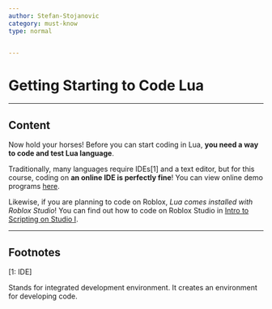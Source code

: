 ```yaml
---
author: Stefan-Stojanovic
category: must-know
type: normal


---
```


# Getting Starting to Code Lua

---
## Content

Now hold your horses! Before you can start coding in Lua, **you need a way to code and test Lua language**.

Traditionally, many languages require IDEs[1] and a text editor, but for this course, coding on **an online IDE is perfectly fine**! You can view online demo programs [here](https://www.lua.org/demo.html).

Likewise, if you are planning to code on Roblox, *Lua comes installed with Roblox Studio*! You can find out how to code on Roblox Studio in [Intro to Scripting on Studio I](https://app.enki.com/course/roblox-studio).

---

## Footnotes

[1: IDE]

Stands for integrated development environment. It creates an environment for developing code.